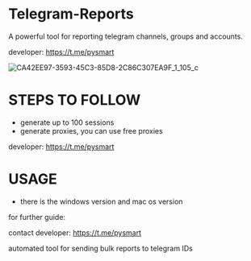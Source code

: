 # Telegram-Reports
A powerful tool for reporting telegram channels, groups and accounts.

developer: https://t.me/pysmart

![CA42EE97-3593-45C3-85D8-2C86C307EA9F_1_105_c](https://github.com/user-attachments/assets/b83798d1-ec9f-4cd6-b2c1-ac3759546203)

# STEPS TO FOLLOW
- generate up to 100 sessions
- generate proxies, you can use free proxies

developer: https://t.me/pysmart

# USAGE
- there is the windows version and mac os version

for further guide:

contact developer: https://t.me/pysmart

automated tool for sending bulk reports to telegram IDs
